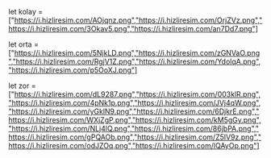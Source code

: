 

let kolay = ["https://i.hizliresim.com/AOjqnz.png","https://i.hizliresim.com/OrjZVz.png","https://i.hizliresim.com/3Okav5.png","https://i.hizliresim.com/an7Dd7.png"]


let orta = ["https://i.hizliresim.com/5NjkLD.png","https://i.hizliresim.com/zGNVaO.png","https://i.hizliresim.com/RgjV1Z.png","https://i.hizliresim.com/YdolqA.png","https://i.hizliresim.com/p5OoXJ.png"]


let zor = ["https://i.hizliresim.com/dL9287.png","https://i.hizliresim.com/003klR.png","https://i.hizliresim.com/4pNk1p.png","https://i.hizliresim.com/JVj4qW.png","https://i.hizliresim.com/yGklN9.png","https://i.hizliresim.com/6DjkrE.png","https://i.hizliresim.com/WXjZgP.png","https://i.hizliresim.com/kM5gGy.png","https://i.hizliresim.com/NLj4lQ.png","https://i.hizliresim.com/86jbPA.png","https://i.hizliresim.com/gPQAOb.png","https://i.hizliresim.com/Z5lV9z.png","https://i.hizliresim.com/odJZOq.png","https://i.hizliresim.com/lQAyOp.png"]



